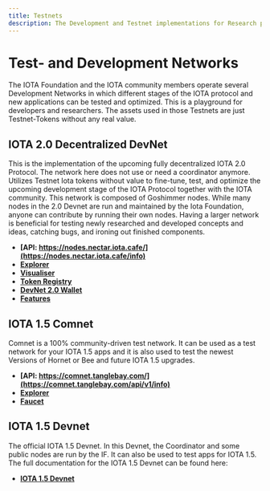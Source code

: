 ```yaml
---
title: Testnets
description: The Development and Testnet implementations for Research purposes. Participate in future developments here.
---
```


# Test- and Development Networks

The IOTA Foundation and the IOTA community members operate several Development Networks in which different stages of the IOTA protocol and new applications can be tested and optimized.
This is a playground for developers and researchers.
The assets used in those Testnets are just Testnet-Tokens without any real value.

## IOTA 2.0 Decentralized DevNet

This is the implementation of the upcoming fully decentralized IOTA 2.0 Protocol.
The network here does not use or need a coordinator anymore. Utilizes Testnet Iota tokens without value to fine-tune, test, and optimize the upcoming development stage of the IOTA Protocol together with the IOTA community. This network is composed of Goshimmer nodes. While many nodes in the 2.0 Devnet are run and maintained by the Iota Foundation, anyone can contribute by running their own nodes. Having a larger network is beneficial for testing newly researched and developed concepts and ideas, catching bugs, and ironing out finished components.

- **[API: https://nodes.nectar.iota.cafe/](https://nodes.nectar.iota.cafe/info)**
- **[Explorer](https://v2.iota.org/explorer)**
- **[Visualiser](https://v2.iota.org/visualizer)**
- **[Token Registry](https://v2.iota.org/coin-registry)**
- **[DevNet 2.0 Wallet](https://github.com/iotaledger/IOTA-2.0-DevNet-wallet/releases/tag/v0.7.0)**
- **[Features](https://v2.iota.org/)**

## IOTA 1.5 Comnet

Comnet is a 100% community-driven test network. It can be used as a test network for your IOTA 1.5 apps and it is also used to test the newest Versions of Hornet or Bee and future IOTA 1.5 upgrades.

- **[API: https://comnet.tanglebay.com/](https://comnet.tanglebay.com/api/v1/info)**
- **[Explorer](https://explorer.tanglebay.com/comnet/)**
- **[Faucet](https://comnet.tanglekit.de/)**

## IOTA 1.5 Devnet

The official IOTA 1.5 Devnet. In this Devnet, the Coordinator and some public nodes are run by the IF. It can also be used to test apps for IOTA 1.5.
The full documentation for the IOTA 1.5 Devnet can be found here:

- **[IOTA 1.5 Devnet](https://wiki.iota.org/chrysalis-docs/devnet)**
